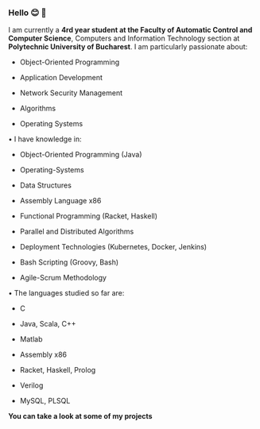 ### Hello :blush: :floppy_disk:
I am currently a **4rd year student at the Faculty of Automatic Control and Computer Science**, Computers and Information Technology section at **Polytechnic University of Bucharest**.
I am particularly passionate about:

* Object-Oriented Programming

* Application Development

* Network Security Management

* Algorithms

* Operating Systems


• I have knowledge in: 


* Object-Oriented Programming (Java)

* Operating-Systems

* Data Structures

* Assembly Language x86

* Functional Programming (Racket, Haskell)

* Parallel and Distributed Algorithms
  
* Deployment Technologies (Kubernetes, Docker, Jenkins)

* Bash Scripting (Groovy, Bash)

* Agile-Scrum Methodology


• The languages studied so far are: 

- C

- Java, Scala, C++

- Matlab 

- Assembly x86

- Racket, Haskell, Prolog

- Verilog

- MySQL, PLSQL

**You can take a look at some of my projects**
